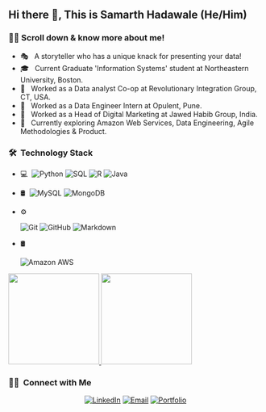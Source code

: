 <h2> Hi there 👋, This is Samarth Hadawale (He/Him) </h2>

<h3> 👨‍💻 Scroll down & know more about me! </h3>

- 🎭 &nbsp; A storyteller who has a unique knack for presenting your data!
- 🎓 &nbsp; Current Graduate 'Information Systems' student at Northeastern University, Boston. 
- 🧰 &nbsp; Worked as a Data analyst Co-op at Revolutionary Integration Group, CT, USA.
- 🧰 &nbsp; Worked as a Data Engineer Intern at Opulent, Pune.
- 🧰 &nbsp; Worked as a Head of Digital Marketing at Jawed Habib Group, India.
- 🎯 &nbsp; Currently exploring Amazon Web Services, Data Engineering, Agile Methodologies & Product. 

<h3> 🛠 &nbsp;Technology Stack</h3>

- 💻 &nbsp;![Python](https://img.shields.io/badge/-Python-333333?style=flat&logo=python)
  ![SQL](https://img.shields.io/badge/-SQL-333333?style=flat&logo=MySQL)
  ![R](https://img.shields.io/badge/R-%23276DC3.svg?&style=flat-square&logo=R)
  ![Java](https://img.shields.io/badge/-Java-333333?style=flat&logo=Java&logoColor=007396)
  
- 🛢 &nbsp;![MySQL](https://img.shields.io/badge/-MySQL-black?style=flat-square&logo=mysql)
  ![MongoDB](https://img.shields.io/badge/-MongoDB-333333?style=flat&logo=mongodb)
 
- ⚙️ &nbsp;

  ![Git](https://img.shields.io/badge/-Git-333333?style=flat&logo=git)
  ![GitHub](https://img.shields.io/badge/-GitHub-333333?style=flat&logo=github)
  ![Markdown](https://img.shields.io/badge/-Markdown-333333?style=flat&logo=markdown)
   
- 🛢 &nbsp;   

  ![Amazon AWS](https://img.shields.io/badge/Amazon%20AWS-232F3E?style=flat-square&logo=amazon-aws)

<a href="https://github.com/samarthhadawale">
  <img height="180em" src="https://github-readme-stats.vercel.app/api?username=samarthhadawale&theme=buefy&show_icons=true" />
  <img height="180em" src="https://github-readme-stats.vercel.app/api/top-langs/?username=samarthhadawale&theme=buefy&layout=compact" />
</a>


<h3> 🤝🏻 &nbsp;Connect with Me </h3>

<p align="center">
<a href="https://www.linkedin.com/in/samarthhadawale/"><img alt="LinkedIn" src="https://img.shields.io/badge/LinkedIn-Samarth%20Hadawale-blue?style=flat-square&logo=linkedin"></a>
<a href="mailto:hadawale.sa@northeastern.edu"><img alt="Email" src="https://img.shields.io/badge/Email-hadawale.sa@northeastern.edu-blue?style=flat-square&logo=gmail"></a>
<a href="https://samarthhadawale.github.io/"><img alt="Portfolio" src="https://img.shields.io/badge/-MyPortfolio-61DAFB?logo=portfolio&logoColor=white&logoWidth=30"></a>  
  
</p>
